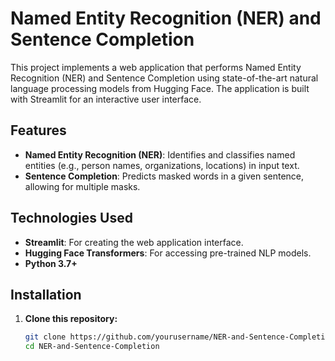 # Named Entity Recognition (NER) and Sentence Completion

This project implements a web application that performs Named Entity Recognition (NER) and Sentence Completion using state-of-the-art natural language processing models from Hugging Face. The application is built with Streamlit for an interactive user interface.

## Features

- **Named Entity Recognition (NER)**: Identifies and classifies named entities (e.g., person names, organizations, locations) in input text.
- **Sentence Completion**: Predicts masked words in a given sentence, allowing for multiple masks.

## Technologies Used

- **Streamlit**: For creating the web application interface.
- **Hugging Face Transformers**: For accessing pre-trained NLP models.
- **Python 3.7+**

## Installation

1. **Clone this repository:**
   ```bash
   git clone https://github.com/yourusername/NER-and-Sentence-Completion.git
   cd NER-and-Sentence-Completion
  
